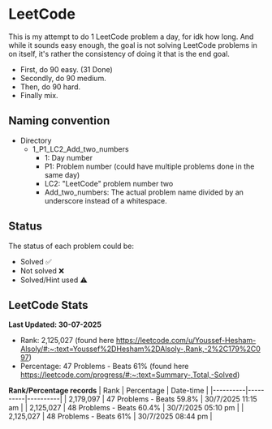 # LeetCode

This is my attempt to do 1 LeetCode problem a day, for idk how long.
And while it sounds easy enough, the goal is not solving LeetCode problems in on itself,
it's rather the consistency of doing it that is the end goal.

- First, do 90 easy. (31 Done)
- Secondly, do 90 medium.
- Then, do 90 hard.
- Finally mix.


## Naming convention
- Directory
    - 1_P1_LC2_Add_two_numbers
        - 1: Day number
        - P1: Problem number (could have multiple problems done in the same day)
        - LC2: "LeetCode" problem number two
        - Add_two_numbers: The actual problem name divided by an underscore instead of a whitespace.

## Status
The status of each problem could be:
- Solved ✅
- Not solved ❌
- Solved/Hint used ⚠️

## LeetCode Stats
**Last Updated: 30-07-2025**
- Rank: 2,125,027 (found here https://leetcode.com/u/Youssef-Hesham-Alsoly/#:~:text=Youssef%2DHesham%2DAlsoly-,Rank,-2%2C179%2C097)
- Percentage: 47 Problems - Beats 61% (found here https://leetcode.com/progress/#:~:text=Summary-,Total,-Solved)


**Rank/Percentage records**
| Rank | Percentage | Date-time |
|----------|----------|----------|
| 2,179,097 | 47 Problems - Beats 59.8% | 30/7/2025 11:15 am |
| 2,125,027 | 48 Problems - Beats 60.4% | 30/7/2025 05:10 pm |
| 2,125,027 | 48 Problems - Beats 61% | 30/7/2025 08:44 pm |